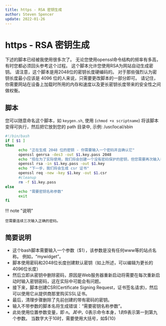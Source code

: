 ```yaml
---
title: https - RSA 密钥生成
author: Steven Spencer
update: 2022-01-26
---
```


# https - RSA 密钥生成

下述的脚本已经被我使用很多次了。 无论您使用openssl命令结构的频率有多高，有时您都必须回头参考这个过程。 这个脚本允许您使用RSA为网站自动生成密钥。 请注意，这个脚本是用2048位的密钥长度硬编码的。 对于那些强烈认为密钥长度最小应该是 4096 位的人来说，只需要更改脚本的一部分即可。 请记住，你需要网站在设备上加载时所用的内存和速度以及更长密钥长度带来的安全性之间做权衡。

## 脚本

您可以随意命名这个脚本，如 `keygen.sh`, 使用 (`chmod +x scriptname`) 将该脚本变得可执行，然后把它放到您的 path 目录中, 示例: /usr/local/sbin

```bash
#!/bin/bash
if [ $1 ]
then
      echo "正在生成 2048 位的密钥 - 你需要输入一个密码并且确认它"
      openssl genrsa -des3 -out $1.key.pass 2048
      echo "现在为了实际使用，我们将会创建一个没有密码保护的密钥，但您需要再次输入在上一步骤您设置的密码"
      openssl rsa -in $1.key.pass -out $1.key
      echo "下一步，我们将会生成 csr 证书"
      openssl req -new -key $1.key -out $1.csr
      #cleanup
      rm -f $1.key.pass
else
      echo "需要密钥名称参数"
      exit
fi
```

!!! note "说明"

    您需要连续三次输入正确的密码。

## 简要说明

* 这个bash脚本需要输入一个参数（$1），该参数是没有任何www等的站点名称。 例如，“mywidget”。
* 脚本使用密码和2048位长度创建默认密钥（如上所述，可以编辑为更长的4096位长度）
* 然后立即从密钥中删除密码，原因是Web服务器重新启动将需要在每次重新启动时输入密钥密码，这在实际中可能会有问题。
* 接下来，脚本创建CSR(Certificate Signing Request，证书签名请求)，然后可以使用它从提供商那里购买SSL证书。
* 最后，清理步骤删除了先前创建的带有密码的密钥。
* 输入不带参数的脚本名将生成错误：“需要密钥名称参数”。
* 此处使用位置参数变量，即 $n。 其中，$0表示命令本身，$1到$9表示第一到第九个参数。 当数字大于10时，需要使用大括号，如${10}
